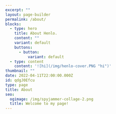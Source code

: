 ```yaml
---
excerpt: ""
layout: page-builder
permalink: /about/
blocks:
  - type: hero
    title: About Henlo.
    content: ""
    variant: default
    buttons:
      - button:
          variant: default
  - type: content
    content: '![hi](/img/henlo-cover.PNG "hi")'
thumbnail: ""
date: 2022-04-11T22:00:00.000Z
id: qdgJ0Efcu
type: page
title: About
seo:
  ogimage: /img/spyjammer-collage-2.png
  title: Welcome to my page!
---
```

